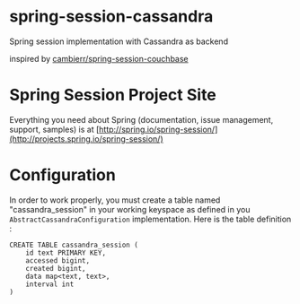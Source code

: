 # spring-session-cassandra

Spring session implementation with Cassandra as backend

inspired by [cambierr/spring-session-couchbase](https://github.com/cambierr/spring-session-couchbase)

# Spring Session Project Site

Everything you need about Spring (documentation, issue management, support, samples) is at [http://spring.io/spring-session/](http://projects.spring.io/spring-session/)

# Configuration

In order to work properly, you must create a table named "cassandra_session" in your working keyspace as defined in you `AbstractCassandraConfiguration` implementation.
Here is the table definition : 
```cql
CREATE TABLE cassandra_session (
    id text PRIMARY KEY,
    accessed bigint,
    created bigint,
    data map<text, text>,
    interval int
) 
```
